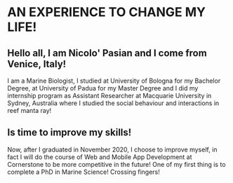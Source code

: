 # AN EXPERIENCE TO CHANGE MY LIFE!

## **Hello all**, I am Nicolo' Pasian and I come from Venice, Italy!
I am a Marine Biologist, I studied at University of Bologna for my Bachelor Degree, at University of Padua for my Master Degree and I did my internship program as Assistant Researcher at Macquarie University in Sydney, Australia where I studied the social behaviour and interactions in reef manta ray!



## **Is time to improve my skills!**
Now, after I graduated in November 2020, I choose to improve myself, in fact I will do the course of Web and Mobile App Development at Cornerstone to be more competitive in the future! One of my first thing is to complete a PhD in Marine Science! Crossing fingers!
